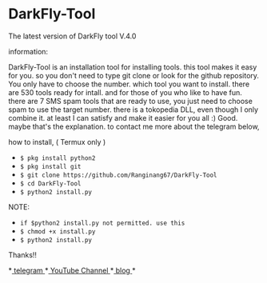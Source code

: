 # DarkFly-Tool
The latest version of DarkFly tool V.4.0

information:

DarkFly-Tool is an installation tool for installing tools. this tool makes it easy for you. so you don't need to type git clone or look for the github repository. You only have to choose the number. which tool you want to install. there are 530 tools ready for intall. and for those of you who like to have fun. there are 7 SMS spam tools that are ready to use, you just need to choose spam to use the target number. there is a tokopedia DLL, even though I only combine it. at least I can satisfy and make it easier for you all :)
Good. maybe that's the explanation. to contact me more about the telegram below,

how to install, ( Termux only )

* `$ pkg install python2`
* `$ pkg install git`
* `$ git clone https://github.com/Ranginang67/DarkFly-Tool`
* `$ cd DarkFly-Tool`
* `$ python2 install.py`

NOTE:

* `if $python2 install.py not permitted. use this`
* `$ chmod +x install.py`
* `$ python2 install.py`
 
 Thanks!!
 
*[ telegram ](https://t.me/M_ambari)
*[ YouTube Channel ](https://www.youtube.com/channel/UCNMD5U02GFeWLqmrl_XSPGQ)
*[ blog ](http://j0mlo.blogspot.com)
*
